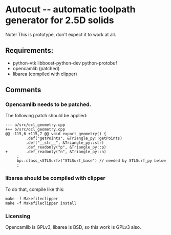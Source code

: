 Autocut -- automatic toolpath generator for 2.5D solids
=======================================================

Note! This is prototype, don't expect it to work at all.

Requirements:
-------------

* python-vtk libboost-python-dev python-protobuf
* opencamlib (patched)
* libarea (compiled with clipper)

Comments
--------

### Opencamlib needs to be patched.

The following patch should be applied:

    --- a/src/ocl_geometry.cpp
    +++ b/src/ocl_geometry.cpp
    @@ -115,6 +115,7 @@ void export_geometry() {
             .def("getPoints", &Triangle_py::getPoints)
             .def("__str__", &Triangle_py::str) 
             .def_readonly("p", &Triangle_py::p)
    +        .def_readonly("n", &Triangle_py::n)
         ;
         bp::class_<STLSurf>("STLSurf_base") // needed by STLSurf_py below
         ;

### libarea should be compiled with clipper

To do that, compile like this:

    make -f Makefileclipper
    make -f Makefileclipper install

### Licensing

Opencamlib is GPLv3, libarea is BSD, so this work is GPLv3 also.
